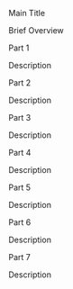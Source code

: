 Main Title 

Brief Overview

Part 1

Description

Part 2

Description

Part 3

Description

Part 4

Description

Part 5

Description

Part 6

Description

Part 7

Description

